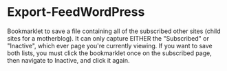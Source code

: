 # Export-FeedWordPress
Bookmarklet to save a file containing all of the subscribed other sites (child sites for a motherblog). It can only capture EITHER the "Subscribed" or "Inactive", which ever page you're currently viewing. If you want to save both lists, you must click the bookmarklet once on the subscribed page, then navigate to Inactive, and click it again.
